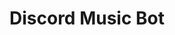 ---
cover: "../Visuals/Discord-Chatbot/discordDemo.JPG"
coverAlt: ""
description: Discord Bot capable of searching Youtube and SoundCloud to play requesting music onto the user's voice channel.
order: 2
slug: discord-music-bot
title: Discord Music Bot
tags:
- Python
- AWS
- Linux
---